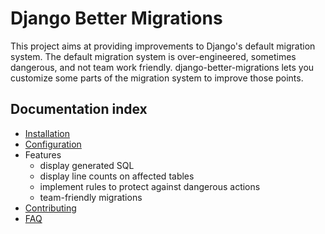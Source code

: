 Django Better Migrations
========================

This project aims at providing improvements to Django's default migration system.
The default migration system is over-engineered, sometimes dangerous, and not team
work friendly. django-better-migrations lets you customize some parts of the
migration system to improve those points.


Documentation index
-------------------

- [Installation](./installation.md)
- [Configuration](./configuration.md)
- Features
  - display generated SQL
  - display line counts on affected tables
  - implement rules to protect against dangerous actions
  - team-friendly migrations
- [Contributing](./contributing.md)
- [FAQ](./faq.md)
